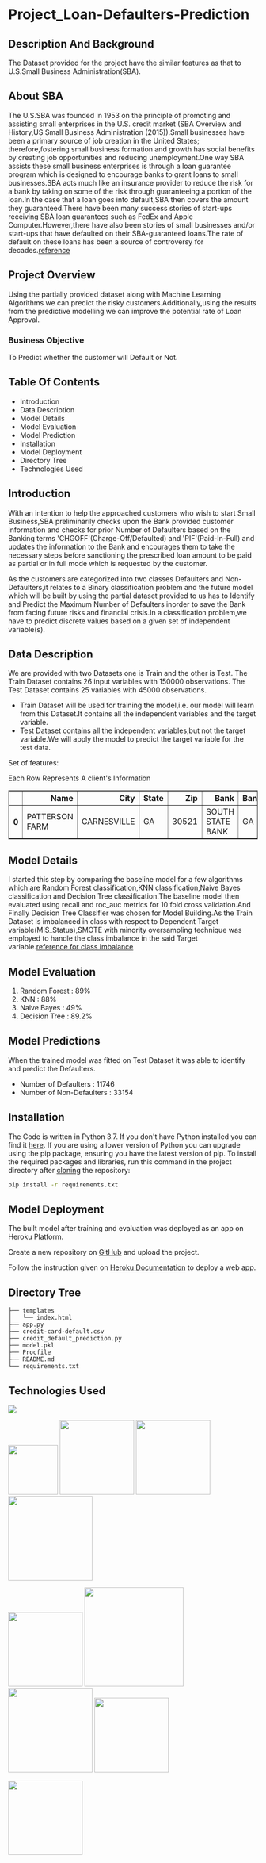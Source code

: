 # Project_Loan-Defaulters-Prediction

## Description And Background

The Dataset provided for the project have the similar features as that to U.S.Small Business Administration(SBA).

## About SBA

The U.S.SBA was founded in 1953 on the principle of promoting and assisting small enterprises in the U.S. credit market (SBA Overview and History,US Small Business Administration (2015)).Small businesses have been a primary source of job creation in the United States; therefore,fostering small business formation and growth has social benefits by creating job opportunities and reducing unemployment.One way SBA assists these small business enterprises is through a loan guarantee program which is designed to encourage banks to grant loans to small businesses.SBA acts much like an insurance provider to reduce the risk for a bank by taking on some of the risk through guaranteeing a portion of the loan.In the case that a loan goes into default,SBA then covers the amount they guaranteed.There have been many success stories of start-ups receiving SBA loan guarantees such as FedEx and Apple Computer.However,there have also been stories of small businesses and/or start-ups that have defaulted on their SBA-guaranteed loans.The rate of default on these loans has been a source of controversy for decades.[reference](https://www.tandfonline.com/doi/full/10.1080/10691898.2018.1434342)

## Project Overview

Using the partially provided dataset along with Machine Learning Algorithms we can predict the risky customers.Additionally,using the results from the predictive modelling we can improve the potential rate of Loan Approval.

### Business Objective

To Predict whether the customer will Default or Not.

## Table Of Contents

* Introduction
* Data Description
* Model Details
* Model Evaluation
* Model Prediction
* Installation
* Model Deployment
* Directory Tree
* Technologies Used

## Introduction

With an intention to help the approached customers who wish to start Small Business,SBA preliminarily checks upon the Bank provided customer information and checks for prior Number of Defaulters based on the Banking terms 'CHGOFF'(Charge-Off/Defaulted) and 'PIF'(Paid-In-Full) and updates the information to the Bank and encourages them to take the necessary steps before sanctioning the prescribed loan amount to be paid as partial or in full mode which is requested by the customer.

As the customers are categorized into two classes Defaulters and Non-Defaulters,it relates to a Binary classification problem and the future model which will be built by using the partial dataset provided to us has to Identify and Predict the Maximum Number of Defaulters inorder to save the Bank from facing future risks and financial crisis.In a classification problem,we have to predict discrete values based on a given set of independent variable(s).

## Data Description

We are provided with two Datasets one is Train and the other is Test.
The Train Dataset contains 26 input variables with 150000 observations.
The Test Dataset contains 25 variables with 45000 observations.

* Train Dataset will be used for training the model,i.e. our model will learn from this Dataset.It contains all the independent variables and the target variable.
* Test Dataset contains all the independent variables,but not the target variable.We will apply the model to predict the target variable for the test data.

Set of features:
 <p align="center">
   </p>
   Each Row Represents A client's Information
<div>
<table border="1" class="dataframe">
  <thead>
    <tr style="text-align: right;">
      <th></th>
      <th>Name</th>
      <th>City</th>
      <th>State</th>
      <th>Zip</th>
      <th>Bank</th>
      <th>BankState</th>
      <th>CCSC</th>
      <th>ApprovalDate</th>
      <th>ApprovalFy</th>
      <th>Term</th>
      <th>NoEmp</th>
      <th>NewExist</th>
      <th>CreateJob</th>
      <th>RetainedJob</th>
      <th>FranchiseCode</th>
      <th>UrbanRural</th>
      <th>RevLineCr</th>
      <th>LowDoc</th>
      <th>ChgOffDate</th>
      <th>DisbursementDate</th>
      <th>DisbursementGross</th>
      <th>SBA_Gross</th>
      <th>MIS_Status</th>
      <th>ChgOffPrinGr</th>
      <th>GrAppv</th>
      <th>SBA_Appv</th>    
    </tr>
  </thead>
  <tbody>
    <tr>
      <th>0</th>
      <td>PATTERSON FARM</td>
      <td>CARNESVILLE</td>
      <td>GA</td>
      <td>30521</td>
      <td>SOUTH STATE BANK</td>
      <td>GA</td>
      <td>112310</td>
      <td>2-Mar-98</td>
      <td>1998</td>
      <td>180</td>
      <td>2</td>
      <td>2</td>
      <td>0</td>
      <td>0</td>
      <td>1</td>
      <td>0</td>
      <td>N</td>
      <td>N</td>
      <td>Nan</td>
      <td>31-Jul-98</td>
      <td>$765,000.00</td>
      <td>$0.00</td>
      <td>PIF</td>
      <td>$0.00</td>
      <td>$765,000.00</td>
      <td>$573,750.00</td>     
    </tr>
  </tbody>
</table>
</div>

## Model Details

I started this step by comparing the baseline model for a few algorithms which are Random Forest classification,KNN classification,Naive Bayes classification and Decision Tree classification.The baseline model then evaluated using recall and roc_auc metrics for 10 fold cross validation.And Finally Decision Tree Classifier was chosen for Model Building.As the Train Dataset is imbalanced in class with respect to Dependent Target variable(MIS_Status),SMOTE with minority oversampling technique was employed to handle the class imbalance in the said Target variable.[reference for class imbalance](https://towardsdatascience.com/methods-for-dealing-with-imbalanced-data-5b761be45a18)

## Model Evaluation

1. Random Forest : 89%
2. KNN : 88%
3. Naive Bayes : 49%
4. Decision Tree : 89.2%

## Model Predictions

When the trained model was fitted on Test Dataset it was able to identify and predict the Defaulters.

* Number of Defaulters : 11746
* Number of Non-Defaulters : 33154

## Installation
The Code is written in Python 3.7. If you don't have Python installed you can find it [here](https://www.python.org/downloads/). If you are using a lower version of Python you can upgrade using the pip package, ensuring you have the latest version of pip. To install the required packages and libraries, run this command in the project directory after [cloning](https://www.howtogeek.com/451360/how-to-clone-a-github-repository/) the repository:
```bash
pip install -r requirements.txt
```
## Model Deployment

The built model after training and evaluation was deployed as an app on Heroku Platform. 

Create a new repository on [GitHub](https://github.com/) and upload the project.

Follow the instruction given on [Heroku Documentation](https://devcenter.heroku.com/articles/getting-started-with-python) to deploy a web app.

## Directory Tree 
```
├── templates 
│   └── index.html
├── app.py
├── credit-card-default.csv
├── credit_default_prediction.py
├── model.pkl
├── Procfile
├── README.md
└── requirements.txt
```

## Technologies Used

![](https://forthebadge.com/images/badges/made-with-python.svg)

[<img target="_blank" src="https://numpy.org/images/logos/numpy.svg" width=100>](https://numpy.org)    [<img target="_blank" src="https://upload.wikimedia.org/wikipedia/commons/thumb/e/ed/Pandas_logo.svg/450px-Pandas_logo.svg.png" width=150>](https://pandas.pydata.org)    [<img target="_blank" src="https://scikit-learn.org/stable/_static/scikit-learn-logo-small.png" width=150>](https://scikit-learn.org/stable)   [<img target="_blank" src="https://www.statsmodels.org/stable/_images/statsmodels-logo-v2-horizontal.svg" width=170>](https://www.statsmodels.org)

[<img target="_blank" src="https://flask.palletsprojects.com/en/1.1.x/_images/flask-logo.png" width=150>](https://flask.palletsprojects.com/en/1.1.x/) [<img target="_blank" src="https://number1.co.za/wp-content/uploads/2017/10/gunicorn_logo-300x85.png" width=200>](https://gunicorn.org) [<img target="_blank" src="https://matplotlib.org/_static/logo2_compressed.svg" width=170>](https://matplotlib.org)      [<img target="_blank" src="https://seaborn.pydata.org/_static/logo-wide-lightbg.svg" width=150>](https://seaborn.pydata.org)

[<img target="_blank" src="https://jupyter.org/assets/nav_logo.svg" width=150>](https://jupyter.org)







